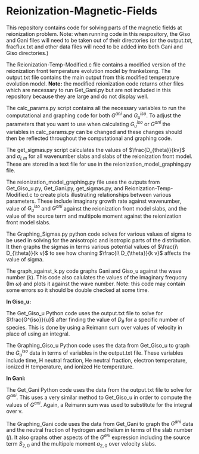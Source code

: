 # Reionization-Magnetic-Fields
This repository contains code for solving parts of the magnetic fields at reionization problem. Note: when running code in this respository, the Giso and Gani files will need to be taken out of their directories (or the output.txt, fracflux.txt and other data files will need to be added into both Gani and Giso directories.)

The Reionization-Temp-Modified.c file contains a modified version of the reionization front temperature evolution model by frankelzeng. The output.txt file contains the main output from this modified temperature evolution model. __Note:__ the modified reionization code returns other files which are necessary to run Get_Gani.py but are not included in this repository because they are large and do not display well.

The calc_params.py script contains all the necessary variables to run the computational and graphing code for both $G^{ani}$ and $G^{iso}_u$. To adjust the parameters that you want to use when calculating $G^{iso}_u$ or $G^{ani}$ the variables in calc_params.py can be changed and these changes should then be reflected throughout the computational and graphing code.

The get_sigmas.py script calculates the values of $\frac{D_{theta}}{kv}$ and $\sigma_{l,m}$ for all wavenumber slabs and slabs of the reionization front model. These are stored in a text file for use in the reionization_model_graphing.py file.

The reionization_model_graphing.py file uses the outputs from Get_Giso_u.py, Get_Gani.py, get_sigmas.py, and Reionization-Temp-Modified.c to create plots illustrating relationships between various parameters. These include imaginary growth rate against wavenumber, value of $G^{iso}_u$ and $G^{ani}$ against the reionization front model slabs, and the value of the source term and multipole moment against the reionization front model slabs.

The Graphing_Sigmas.py python code solves for various values of sigma to be used in solving for the anisotropic and isotropic parts of the distribution.
It then graphs the sigmas in terms various potential values of $\frac{i\ D_{\theta}}{k v}$ to see how chaning $\frac{i\ D_{\theta}}{k v}$ affects the value of sigma.

The graph_against_k.py code graphs Gani and Giso_u against the wave number (k). This code also calulates the values of the imaginary frequcny (Im $\omega$) and plots it against the wave number. Note: this code may contain some errors so it should be double checked at some time.

__In Giso_u:__

The Get_Giso_u Python code uses the output.txt file to solve for $\frac{G^{iso}}{u}$ after finding the value of $D_{\theta}$ for a specific number of species. This is done by using a Reimann sum over values of velocity in place of using an integral.

The Graphing_Giso_u Python code uses the data from Get_Giso_u to graph the $G^{iso}_u$ data in terms of variables in the output.txt file. These variables include time, H neutral fraction, He neutral fraction, electron temperature, ionized H temperature, and ionized He temperature.

__In Gani:__

The Get_Gani Python code uses the data from the output.txt file to solve for $G^{ani}$. This uses a very similar method to Get_Giso_u in order to compute the values of $G^{ani}$. Again, a Reimann sum was used to substitute for the integral over v.

The Graphing_Gani code uses the data from Get_Gani to graph the $G^{ani}$ data and the neutral fraction of hydrogen and helium in terms of the slab number ($j$). It also graphs other aspects of the $G^{ani}$ expression including the source term $S_{2,0}$ and the multipole moment $a_{2,0}$ over velocity slabs.
